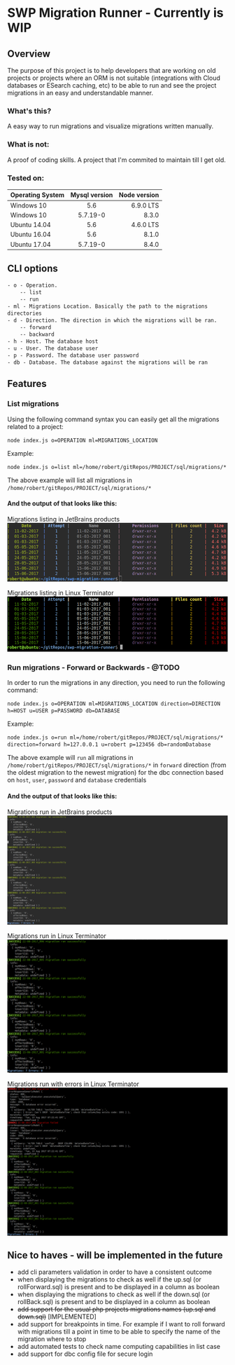 # SWP Migration Runner - Currently is WIP
## Overview
The purpose of this project is to help developers that are working on old projects or projects where an ORM is not suitable (integrations with Cloud databases or ESearch caching, etc) to be able to run and see the project migrations in an easy and understandable manner.

### What's this?
A easy way to run migrations and visualize migrations written manually.

### What is not:
A proof of coding skills. A project that I'm commited to maintain till I get old.

### Tested on:

| Operating System | Mysql version | Node version  |
| ---------------- |:-------------:| -------------:|
| Windows 10       | 5.6           | 6.9.0 LTS     |
| Windows 10       | 5.7.19-0      | 8.3.0         |
| Ubuntu 14.04     | 5.6           | 4.6.0 LTS     |
| Ubuntu 16.04     | 5.6           | 8.1.0         |
| Ubuntu 17.04     | 5.7.19-0      | 8.4.0         |

## CLI options
```
- o - Operation.
    -- list
    -- run
- ml - Migrations Location. Basically the path to the migrations directories
- d - Direction. The direction in which the migrations will be ran.
    -- forward
    -- backward
- h - Host. The database host
- u - User. The database user
- p - Password. The database user password
- db - Database. The database against the migrations will be ran
```
## Features

### List migrations

Using the following command syntax you can easily get all the migrations related to a project:

```
node index.js o=OPERATION ml=MIGRATIONS_LOCATION
```

Example: 

```
node index.js o=list ml=/home/robert/gitRepos/PROJECT/sql/migrations/*
```

The above example will list all migrations in `/home/robert/gitRepos/PROJECT/sql/migrations/*`

#### And the output of that looks like this:

Migrations listing in JetBrains products
![migrations-listing-jetbrains](/statics/images/migrations-listing-jetbrains.png)

Migrations listing in Linux Terminator
![migrations-listing-terminator](/statics/images/migrations-listing-terminator.png)


### Run migrations - Forward or Backwards - @TODO

In order to run the migrations in any direction, you need to run the following command: 
```
node index.js o=OPERATION ml=MIGRATIONS_LOCATION direction=DIRECTION h=HOST u=USER p=PASSWORD db=DATABASE
```

Example:

```
node index.js o=run ml=/home/robert/gitRepos/PROJECT/sql/migrations/* direction=forward h=127.0.0.1 u=robert p=123456 db=randomDatabase
```

The above example will `run` all migrations in `/home/robert/gitRepos/PROJECT/sql/migrations/*` in `forward` direction (from the oldest migration to the newest migration) for the dbc connection based on `host`, `user`, `password` and `database` credentials

#### And the output of that looks like this:

Migrations run in JetBrains products
![migrations-listing-jetbrains](/statics/images/migrations-run-jetbrains.png)

Migrations run in Linux Terminator
![migrations-listing-terminator](/statics/images/migrations-run-terminator.png)

Migrations run with errors in Linux Terminator
![migrations-listing-terminator](/statics/images/migrations-run-with-errors-terminator.png)


## Nice to haves - will be implemented in the future
- add cli parameters validation in order to have a consistent outcome
- when displaying the migrations to check as well if the up.sql (or rollForward.sql) is present and to be displayed in a column as boolean
- when displaying the migrations to check as well if the down.sql (or rollBack.sql) is present and to be displayed in a column as boolean
- ~~add support for the usual php projects migrations names (up.sql and down.sql)~~  [IMPLEMENTED]
- add support for breakpoints in time. For example if I want to roll forward with migrations till a point in time to be able to specify the name of the migration where to stop
- add automated tests to check name computing capabilities in list case
- add support for dbc config file for secure login
